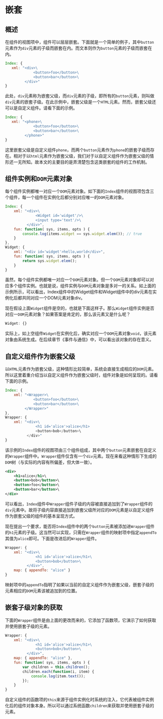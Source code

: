 # 嵌套

## 概述

在组件的视图项中，组件可以层层嵌套。下面就是一个简单的例子，其中`button`元素作为`div`元素的子级而嵌套在内。而文本则作为`button`元素的子级而嵌套在内。

```js
Index: {
   xml: "<div>\
             <button>foo</button>\
             <button>bar</button>\
         </div>"
}
```

此处，`div`元素称为嵌套父级，而`div`元素的子级，即所有的`button`元素，则叫做`div`元素的嵌套子级。在此示例中，嵌套父级是一个`HTML`元素。然而，嵌套父级还可以是自定义组件。请看下面的示例。

```js
Index: {
   xml: "<phone>\
             <button>foo</button>\
             <button>bar</button>\
         </phone>"
}
```

这里嵌套父级是自定义组件`phone`，而两个`button`元素作为`phone`的嵌套子级而存在。相对于以`html`元素作为嵌套父级，我们对于以自定义组件作为嵌套父级的情形还一无所知。故本文的主要目的是弄清楚包含这类嵌套的组件的工作机制。

## 组件实例和`DOM`元素对象

每个组件实例都唯一对应一个`DOM`元素对象。如下面的`Index`组件的视图项包含三个组件，每一个组件在实例化后都分别对应唯一的`DOM`元素对象。

```js
Index: {
    xml: "<div>\
              <Widget id='widget'/>\
              <input type='text'/>\
          </div>",
    fun: function( sys, items, opts ) {
        console.log(items.widget == sys.widget.elem()); // true
    }
},
Widget: {
    xml: "<div id='widget'>hello,world</div>",
    fun: function( sys, items, opts ) {
        return sys.widget.elem();
    }
}
```

虽然，每个组件实例都唯一对应一个`DOM`元素对象。但一个`DOM`元素对象却可以对应多个组件实例。也就是说，组件实例与`DOM`元素对象是多对一的关系。如上面的示例所示，可以看出，Index组件中的Widget组件和Widget组件中的div元素在实例化后都共同对应一个DOM元素对象div。

现在假设上面`Widget`组件是空的，也就是下面这样子。那么`Widget`组件实例是否对应一`DOM`元素对象？如果答案是肯定的，那么该元素又是什么呢？

```js
Widget: {}
```

实际上，如上空组件`Widget`在实例化后，确实对应一个`DOM`元素对象`void`，该元素对象由系统生成。在后续章节《事件与通信》中，可以看出该对象的存在意义。

## 自定义组件作为嵌套父级

以`HTML`元素作为嵌套父级，这种情形比较简单，系统会直接生成相应的`DOM`元素。所以这里着重介绍当以自定义组件作为嵌套父级时，组件对象是如何呈现的。请看下面的示例。

```js
Index: {
    xml: "<Wrapper>\
             <button>foo</button>\
             <button>bar</button>\
         </Wrapper>"
},
Wrapper: {
    xml: "<div>\
              <h1 id='alice'>alice</h1>
              <button>bob</button>\
          </div>"
}
```

该示例的`Index`组件的视图项由三个组件组成，其中两个`button`元素嵌套在自定义的`Wrapper`组件中。`Wrapper`组件仅含有一个`div`元素。现在来看这种情形下生成的`DOM`树（与实际的内容有所偏差，但大体一致）。

```xml
<div>
    <h1>alice</h1>\
    <button>bob</button>\
    <button>foo</button>\
    <button>bar</button>\
</div>
```
 
可以看出，`Index`组件中`Wrapper`组件子级的内容被直接追加到了`Wrapper`组件的`div`元素中。故将子级内容直接追加到嵌套父级所对应的`DOM`元素是以自定义组件作为嵌套父级的组件的基本呈现方式。

现在提出一个要求，能否将`Index`组件中的两个`button`元素被添加进`Wrapper`组件的`h1`元素的子级。这当然可以实现，只需在`Wrapper`组件的映射项中指定`appendTo`其值为`alice`即可。下面是改进后的`Wrapper`组件。

```js
Wrapper: {
    xml: "<div>\
              <h1 id='alice'>alice</h1>\
              <button>bob</button>\
          </div>",
    map: { appendTo: "alice" }
}
```
 
映射项中的`appendTo`指明了如果以当前的自定义组件作为嵌套父级，嵌套子级的元素相应的`DOM`元素该被追加到的位置。

## 嵌套子级对象的获取

下面的`Wrapper`组件是由上面的更改而来的，它添加了函数项，它演示了如何获取并使用嵌套子级的元素。

```js
Wrapper: {
    xml: "<div>\
              <h1 id='alice'>alice</h1>\
              <button>bob</button>\
          </div>",
    map: { appendTo: "alice" },
    fun: function( sys, items, opts ) {
        var children = this.children();
        children.each(function(i, item) {
            console.log(item.text());
        });
    }
}
```

自定义组件的函数项的`this`来源于组件实例化时系统的注入，它代表被组件实例化后的组件对象本身。所以可以通过系统函数`children`来获取并使用嵌套子级的元素。